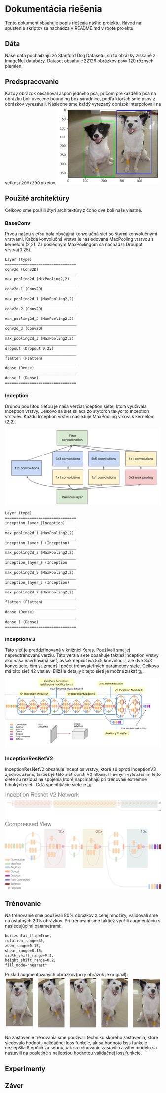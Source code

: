 # Dokumentácia riešenia
Tento dokument obsahuje popis riešenia nášho projektu. Návod na spustenie skriptov sa nachádza v README.md v roote projektu.

## __Dáta__
Naše dáta pochádzajú zo Stanford Dog Datasetu, sú to obrázky získané z ImageNet databázy. Dataset obsahuje 22126 obrázkov psov 120 rôznych plemien.

## __Predspracovanie__
Každý obrázok obsahoval aspoň jedného psa, pričom pre každého psa na obrázku boli uvedené bounding box súradnice, podľa ktorých sme psov z obrázkov vyrezávali. Následne sme každý vyrezaný obrázok interpolovali na veľkost 299x299 pixelov.
![Bouding boxes](bounding_boxes.png)

## __Použité architektúry__
Celkovo sme použili štyri architektúry z čoho dve boli naše vlastné. 

### BaseConv 
Prvou našou sieťou bola obyčajná konvolučná sieť so štyrmi konvolučnými vrstvami. Každá konvolučná vrstva je nasledovaná MaxPooling vrsrvou s kernelom (2,2). Za posledným MaxPoolingom sa nachádza Droupot vrstva(0.25).

```
Layer (type)                            
================================
conv2d (Conv2D)                   
________________________________
max_pooling2d (MaxPooling2,2)     
________________________________
conv2d_1 (Conv2D)            
________________________________
max_pooling2d_1 (MaxPooling2,2)   
________________________________
conv2d_2 (Conv2D)            
________________________________
max_pooling2d_2 (MaxPooling2,2)   
________________________________
conv2d_3 (Conv2D)            
________________________________
max_pooling2d_3 (MaxPooling2,2)     
________________________________
dropout (Dropout 0,25)            
________________________________
flatten (Flatten)            
________________________________
dense (Dense)                 
________________________________
dense_1 (Dense)                
================================
```
### Inception
Druhou použitou sieťou je naša verzia Inception siete, ktorá využívala Inception vrstvy. Celkovo sa sieť skladá zo štytorch takýchto Inception vrstviev. Každú Inception vrstvu nasleduje MaxPooling vrsrva s kernelom (2,2).

![Inception layer](inception_layer.png)

```
Layer (type)                 
================================
inception_layer (Inception)  
________________________________
max_pooling2d_1 (MaxPooling2,2)      
________________________________
inception_layer_1 (Inception)    
________________________________
max_pooling2d_3 (MaxPooling2,2)    
________________________________
inception_layer_2 (Inception   
________________________________
max_pooling2d_5 (MaxPooling2,2)      
________________________________
inception_layer_3 (Inception)    
________________________________
max_pooling2d_7 (MaxPooling2,2) 
________________________________
flatten (Flatten)            
________________________________
dense (Dense)                  
________________________________
dense_1 (Dense)                   
================================
```

### InceptionV3
[Táto sieť je preddefinovaná v knižnici Keras](https://keras.io/applications/#inceptionv3). Používali sme jej nepredtrénovanú verziu. Táto verzia siete obsahuje taktiež Inception vrstvy ako naša navrhovaná sieť, avšak nepoužíva 5x5 konvolúciu, ale dve 3x3 konvolúcie, čím sa zmenšil počet trénovateľných parametrov siete. Celkovo má táto sieť 42 vrstiev. Bližšie detajly k tejto sieti je možné získať [tu](https://www.cv-foundation.org/openaccess/content_cvpr_2016/papers/Szegedy_Rethinking_the_Inception_CVPR_2016_paper.pdf).

![InceptionV3](inceptionV3.png)

### InceptionResNetV2
InceptionResNetV2 obsahuje Inception vrstvy, ktoré sú oproti InceptionV3 zjednodušené, taktiež je táto sieť oproti V3 hlbšia. Hlavným vylepšením tejto siete sú reziduálne spojenia,ktoré napomáhajú pri trénovaní extrémne hlbokých sietí. Celá špecifikácie siete je [tu](https://arxiv.org/pdf/1602.07261.pdf).

![InceptionV3](inception_res_net.png)

## __Trénovanie__
Na trénovanie sme používali 80% obrázkov z celej množiny, validovali sme na ostatných 20% obrázkov. Pri trénovaní sme taktiež využili augmentáciu s nasledujúcimi parametrami:

```
horizontal_flip=True,
rotation_range=30,
zoom_range=0.15,
shear_range=0.15,
width_shift_range=0.2,
height_shift_range=0.2,
fill_mode="nearest"
```

Príklad augmentovaných obrázkov(prvý obrázok je originál):
![Augmentácia](augmentation.png)

Na zastavenie trénovania sme používali techniku skorého zastavenia, ktoré sledovalo hodnotu validačnej loss funkcie, ak sa hodnota loss funkcie nezlepšila 5 epóch za sebou, tak sa trénovanie zastavilo a váhy modelu sa nastavili na posledné s najlepšou hodnotou validačnej loss funkcie.

## __Experimenty__


## __Záver__
